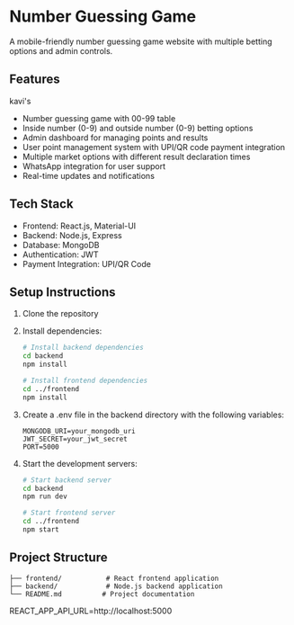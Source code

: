 # Number Guessing Game

A mobile-friendly number guessing game website with multiple betting options and admin controls.

## Features
kavi's
- Number guessing game with 00-99 table
- Inside number (0-9) and outside number (0-9) betting options
- Admin dashboard for managing points and results
- User point management system with UPI/QR code payment integration
- Multiple market options with different result declaration times
- WhatsApp integration for user support
- Real-time updates and notifications

## Tech Stack

- Frontend: React.js, Material-UI
- Backend: Node.js, Express
- Database: MongoDB
- Authentication: JWT
- Payment Integration: UPI/QR Code

## Setup Instructions

1. Clone the repository
2. Install dependencies:
   ```bash
   # Install backend dependencies
   cd backend
   npm install

   # Install frontend dependencies
   cd ../frontend
   npm install
   ```

3. Create a .env file in the backend directory with the following variables:
   ```
   MONGODB_URI=your_mongodb_uri
   JWT_SECRET=your_jwt_secret
   PORT=5000
   ```

4. Start the development servers:
   ```bash
   # Start backend server
   cd backend
   npm run dev

   # Start frontend server
   cd ../frontend
   npm start
   ```

## Project Structure

```
├── frontend/           # React frontend application
├── backend/            # Node.js backend application
└── README.md          # Project documentation
``` 

REACT_APP_API_URL=http://localhost:5000 
